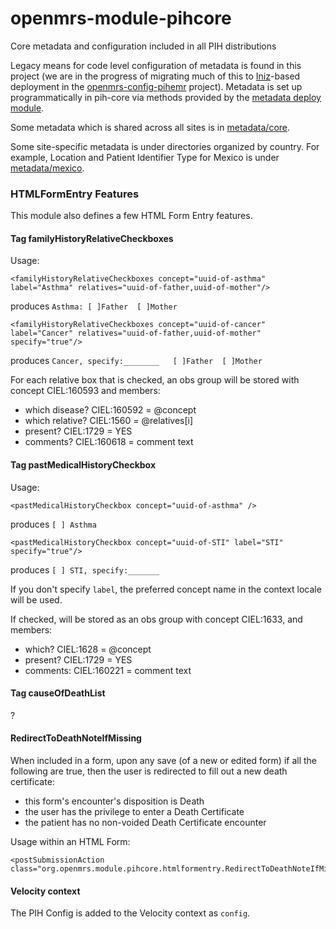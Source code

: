 # openmrs-module-pihcore
Core metadata and configuration included in all PIH distributions

Legacy means for code level configuration of metadata is found in this 
project (we are in the progress of migrating much of this to
[Iniz](https://github.com/mekomsolutions/openmrs-module-initializer)-based 
deployment in the [openmrs-config-pihemr](https://github.com/PIH/openmrs-config-pihemr/)
project). Metadata is set up programmatically in pih-core via methods
provided by the [metadata deploy module](https://wiki.openmrs.org/display/docs/Metadata+Deploy+Module).

Some metadata which is shared across all sites is in
[metadata/core](https://github.com/PIH/openmrs-module-pihcore/tree/master/api/src/main/java/org/openmrs/module/pihcore/metadata/core).

Some site-specific metadata is under directories organized by country. For example,
Location and Patient Identifier Type for Mexico is under
[metadata/mexico](https://github.com/PIH/openmrs-module-pihcore/tree/master/api/src/main/java/org/openmrs/module/pihcore/metadata/mexico).

### HTMLFormEntry Features

This module also defines a few HTML Form Entry features.

#### Tag familyHistoryRelativeCheckboxes
Usage:
```
<familyHistoryRelativeCheckboxes concept="uuid-of-asthma" label="Asthma" relatives="uuid-of-father,uuid-of-mother"/>
```
produces `Asthma: [ ]Father  [ ]Mother`
```
<familyHistoryRelativeCheckboxes concept="uuid-of-cancer" label="Cancer" relatives="uuid-of-father,uuid-of-mother" specify="true"/>
```
produces `Cancer, specify:________   [ ]Father  [ ]Mother`

For each relative box that is checked, an obs group will be stored with concept CIEL:160593 and members:
* which disease? CIEL:160592 = @concept
* which relative? CIEL:1560 = @relatives[i]
* present? CIEL:1729 = YES
* comments? CIEL:160618 = comment text


#### Tag pastMedicalHistoryCheckbox
Usage:
```
<pastMedicalHistoryCheckbox concept="uuid-of-asthma" />
```
produces `[ ] Asthma`
```
<pastMedicalHistoryCheckbox concept="uuid-of-STI" label="STI" specify="true"/>
```
produces `[ ] STI, specify:_______`

If you don't specify `label`, the preferred concept name in the context locale 
will be used.

If checked, will be stored as an obs group with concept CIEL:1633, and members:
- which? CIEL:1628 = @concept
- present? CIEL:1729 = YES
- comments: CIEL:160221 = comment text

#### Tag causeOfDeathList
?

#### RedirectToDeathNoteIfMissing

When included in a form, upon any save (of a new or edited form) if all the following are true, then the user is
redirected to fill out a new death certificate:
* this form's encounter's disposition is Death
* the user has the privilege to enter a Death Certificate
* the patient has no non-voided Death Certificate encounter

Usage within an HTML Form:
```
<postSubmissionAction class="org.openmrs.module.pihcore.htmlformentry.RedirectToDeathNoteIfMissing"/>
```

#### Velocity context

The PIH Config is added to the Velocity context as `config`.